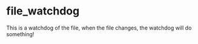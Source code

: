 # file_watchdog
This is a watchdog of the file, when the file changes, the watchdog will do something!
